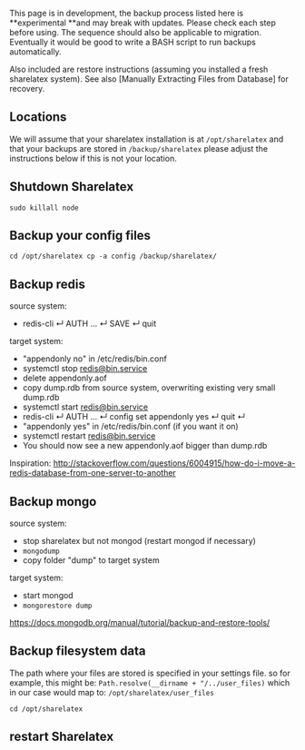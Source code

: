 This page is in development, the backup process listed here is **experimental **and may break with updates.
Please check each step before using.
The sequence should also be applicable to migration.
Eventually it would be good to write a BASH script to run backups automatically.

Also included are restore instructions (assuming you installed a fresh sharelatex system). 
See also [Manually Extracting Files from Database] for recovery.

## Locations
We will assume that your sharelatex installation is at `/opt/sharelatex`
and that your backups are stored in `/backup/sharelatex`
please adjust the instructions below if this is not your location.

## Shutdown Sharelatex
`sudo killall node`

## Backup your config files
`cd /opt/sharelatex
cp -a config /backup/sharelatex/
`

## Backup redis

source system:
* redis-cli ↵ AUTH ... ↵ SAVE ↵ quit

target system:
* "appendonly no" in /etc/redis/bin.conf
* systemctl stop redis@bin.service
* delete appendonly.aof
* copy dump.rdb from source system, overwriting existing very small dump.rdb
* systemctl start redis@bin.service
* redis-cli ↵ AUTH ... ↵ config set appendonly yes ↵ quit ↵
* "appendonly yes" in /etc/redis/bin.conf (if you want it on)
* systemctl restart redis@bin.service
* You should now see a new appendonly.aof bigger than dump.rdb

Inspiration:
http://stackoverflow.com/questions/6004915/how-do-i-move-a-redis-database-from-one-server-to-another

## Backup mongo

source system:
* stop sharelatex but not mongod (restart mongod if necessary)
* ``mongodump``
* copy folder "dump" to target system

target system:
* start mongod
* ``mongorestore dump``

https://docs.mongodb.org/manual/tutorial/backup-and-restore-tools/

## Backup filesystem data 
The path where your files are stored is specified in your settings file.
so for example, this might be: `Path.resolve(__dirname + "/../user_files)`
which in our case would map to: `/opt/sharelatex/user_files`

`cd /opt/sharelatex
`

## restart Sharelatex